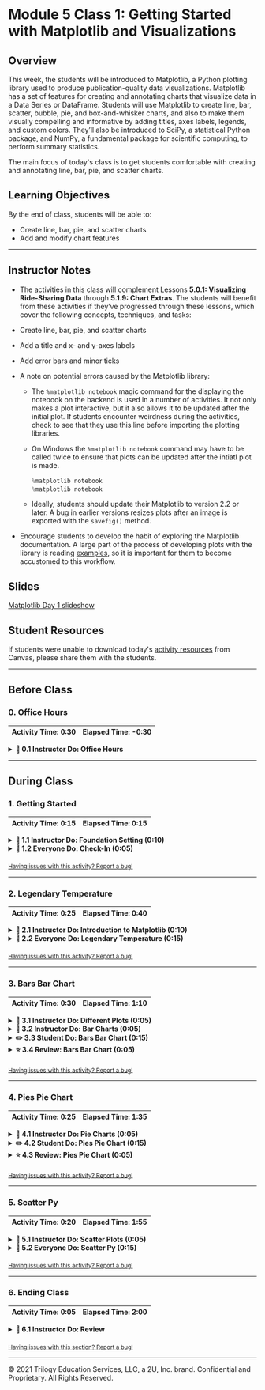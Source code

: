 # Module 5 Class 1: Getting Started with Matplotlib and Visualizations

## Overview

This week, the students will be introduced to Matplotlib, a Python plotting library used to produce publication-quality data visualizations. Matplotlib has a set of features for creating and annotating charts that visualize data in a Data Series or DataFrame. Students will use Matplotlib to create line, bar, scatter, bubble, pie, and box-and-whisker charts, and also to make them visually compelling and informative by adding titles, axes labels, legends, and custom colors.  They’ll also be introduced to SciPy, a statistical Python package, and NumPy, a fundamental package for scientific computing, to perform summary statistics. 

The main focus of today's class is to get students comfortable with creating and annotating line, bar, pie, and scatter charts. 

## Learning Objectives

By the end of class, students will be able to:
 
* Create line, bar, pie, and scatter charts
* Add and modify chart features


- - -

## Instructor Notes

* The activities in this class will complement Lessons **5.0.1: Visualizing Ride-Sharing Data** through **5.1.9: Chart Extras**.  The students will benefit from these activities if they‘ve progressed through these lessons, which cover the following concepts, techniques, and tasks:  

* Create line, bar, pie, and scatter charts
* Add a title and x- and y-axes labels
* Add error bars and minor ticks

* A note on potential errors caused by the Matplotlib library:

  * The `%matplotlib notebook` magic command for the displaying the notebook on the backend is used in a number of activities. It not only makes a plot interactive, but it also allows it to be updated after the initial plot. If students encounter weirdness during the activities, check to see that they use this line before importing the plotting libraries.

  * On Windows the `%matplotlib notebook` command may have to be called twice to ensure that plots can be updated after the intiatl plot is made. 

    ```python
    %matplotlib notebook
    %matplotlib notebook
    ```

  * Ideally, students should update their Matplotlib to version 2.2 or later. A bug in earlier versions resizes plots after an image is exported with the `savefig()` method.

*  Encourage students to develop the habit of exploring the Matplotlib documentation. A large part of the process of developing plots with the library is reading [examples](http://Matplotlib.org/examples/index.html), so it is important for them to become accustomed to this workflow.



## Slides

[Matplotlib Day 1 slideshow](https://docs.google.com/presentation/d/1V7UE97mRa_yDPneKnVQ4igGwEE6jqfjRL94IntXA2C8/edit?usp=sharing)

## Student Resources

If students were unable to download today's [activity resources](https://2u-data-curriculum-team.s3.amazonaws.com/data-viz-online-lesson-plans/05-Lessons/5-1-Student_Resources.zip) from Canvas, please share them with the students. 

- - - 

## Before Class

### 0. Office Hours

| Activity Time: 0:30       |  Elapsed Time:     -0:30  |
|---------------------------|---------------------------|

<details>
  <summary><strong> 📣 0.1 Instructor Do: Office Hours</strong></summary>

* Before you begin class, hold office hours. Office hours should be driven by students. Encourage students to take full advantage of office hours by reminding them that this is their time to ask questions and get assistance from instructional staff as they learn new concepts.

* Expect that students may ask for assistance. For example: 

  * Further review on a particular subject
  * Debugging assistance
  * Help with computer issues
  * Guidance with a particular tool

</details>

- - - 

## During Class 

### 1. Getting Started

| Activity Time:       0:15 |  Elapsed Time:      0:15  |
|---------------------------|---------------------------|

<details>
  <summary><strong>📣 1.1 Instructor Do: Foundation Setting (0:10)</strong></summary>

* Welcome students to class.

* Direct students to post individual questions in the Zoom chat to be addressed by you or your TAs at the end of class.

* Open the slideshow and use slides 1-12 to walk through the foundation setting with your class.

* **Big Picture:** This is an opportunity to zoom out and see the big picture of where they are in the program. Take a moment to mention some real world examples that show the value of what they’re learning this week.

* **Program Pointers:** Talk through some of the key logistical things that will help students stay on track. This is an opportunity to speak to what students may need when they're at this particular point of the program. 

* **This Week - Matplotlib:** Talk through the key skills students will be learning this week. Let the students know that they will continue to use Jupyter Notebook and Pandas for cleaning and merging DataFrames as well creating new Series or DataFrames with `groupby()`. The primary focus of the Day 1 activities is to make sure students are comfortable using Matplotlib to create a variety of visualizations. On Day 2, the students will use their Pandas skills to clean, filter, and reshape DataFrames to create visualizations.   

* **This Week's Challenge:** For this week's challenge, let the students know that they'll be creating a summary DataFrame of the ride-sharing data by city type. Then, using Pandas and Matplotlib, they’ll create a multiple-line graph that shows the total weekly fares for each city type. 

* **Career Connection:** Let students know how they will be using the skills covered this week throughout their careers. It's important for them to know the "why". Give examples of when they may be used in work or when you have used those skills in your workplace. 

* **How to Succeed This Week:** Remind your students that they may have moments of frustration this week as they learn something complex. These moments are great for deepening their knowledge. Use the side material to outline some of the topics that they may find tricky in this module. Consider sharing something about your personal learning journey. It helps students to recognize that everyone starts somewhere and that they are not alone.

* **Today's Objectives:** Now, outline the concepts that will be covered in today's lesson. Remind students that they can find the relevant activity files in the Getting Ready for Class page in their course content.  

</details>

<details>
  <summary><strong>🎉  1.2 Everyone Do: Check-In (0:05)</strong></summary>

* Ask the class the following questions and call on students for answers:

    * **Q:** How are you feeling about your progress so far?

    * **A:** Let them know that we are starting to build their skillset. It’s also okay to feel overwhelmed as long as you don’t give up.

    * **Q:** How comfortable do you feel with this topic? 

    * **A:** Let's do "fist to five" together. If you are not feeling confident, hold up a fist (0). If you feel very confident, hold up an open hand (5).

</details>

<sub>[Having issues with this activity? Report a bug!](https://bit.ly/3r3UrCC)</sub>

- - - 


### 2. Legendary Temperature

| Activity Time:       0:25 |  Elapsed Time:      0:40  |
|---------------------------|---------------------------|


<details>
  <summary><strong>📣 2.1 Instructor Do: Introduction to Matplotlib (0:10)</strong></summary>

* Use slides 13-16 to remind students of basic Matplotlib concepts before going into a live demonstration.

* Open and run [01-Ins_BasicLineGraphs/exponential_chart.ipynb](Activities/01-Ins_BasicLineGraphs/Solved/exponential_chart.ipynb) in Jupyter Notebook to show students how Pyplot can be used to create an exponential line plot. Be sure to cover the following talking points:

  * For many of our Python activities, we will generate our data using the NumPy library. The NumPy library contains many built-in methods to generate and manipulate simple or complex data types.

  * `np.arange(start, end, step)` creates a NumPy array of numbers from `start` to `end`, where each number in the array is a `step` away from the next one.

  * A NumPy array is similar to a Python list, but they are not the same thing. A Python list can contain elements of various data types. In contrast, a NumPy array must contain only a single data type. This allows for faster computation and more efficient storage.

  * The `e_x` list is created using a list comprehension. List comprehensions allow lists to be created using mathematical formulas. For example, the one being used in this application takes values from the `x_axis` list one at a time, finds the exponent, and stores the response within a list.

    ![NumPy and List Comprehensions](Images/01-IntroToMatPlot_Lists.png)

  * Matplotlib allows users to generate plots by setting one list or array as the x-axis and another as the y-axis. It really is as simple as calling `plt.plot()`, passing those 2 lists through as parameters, and then calling `plt.show()` to print the chart to the screen.

  * Matplotlib handles the details of painting charts to the screen, but the programmer has full control over each stage of the drawing process if they really need it. By using `plt.xlabel()` and `plt.ylabel`, for example, users can easily add axis titles to their charts.

    ![Drawing a Line Chart](Images/01-IntroToMatPlot_MakeChart.png)

* Next, open and run [01-Ins_BasicLineGraphs/SinCos.ipynb](Activities/01-Ins_BasicLineGraphs/Solved/sin_cos.ipynb) in Jupyter Notebook to show students how Pyplot can be used to create a plot with multiple lines. Be sure to cover the following talking points:

  * `np.arange()`, `np.sin()`, and `np.cos()` are all being used to create the lists for the application's charts.

  * Charting multiple lines on the same chart is as simple as calling `plt.plot()` 2 times and providing Pyplot with different values.

    ![Sin and Cos](Images/01-IntroToMatPlot_SinCos.png)

  * While this plot is very simple, it introduces all of the major tools required to build much prettier plots in the future.

* Remind students that data visualizations provide more value than just aesthetics. Trends and potential human insights buried within complex datasets are often clearest when the data is visualized in some way.

* Send out the [exponential_chart.ipynb and SinCos.ipynb](Activities/01-Ins_BasicLineGraphs/Solved) files for students to refer to later.

* Ask the class the following questions and call on students for the answers:

    * **Q:** Where have we used this before?

    * **A:** We created line graphs in Lesson 5.1.3.

    * **Q:** How does this activity equip us for the Challenge?

    * **A:** We'll need to create line graphs in the Challenge.

    * **Q:** What can we do if we don't completely understand this?

    * **A:** We can refer to the lessons and reach out to the instructional team for help.

* Answer any questions before moving on to the student activity.

</details>

<details>
  <summary><strong>🎉 2.2 Everyone Do: Legendary Temperature (0:15)</strong></summary>

* In this exercise, the students will create two line plots, add labels to the x- and y-axes, and save the figure to a folder.  

* Make sure the students can download and open the [instructions](Activities/02-Evr_LegendaryTemperature/README.md) and the [legendary_temp_unsolved.ipynb](Activities/02-Evr_LegendaryTemperature/Unsolved/legendary_temp_unsolved.ipynb) file from the AWS link. 

* Have everyone open the [legendary_temp_unsolved.ipynb](Activities/02-Evr_LegendaryTemperature/Unsolved/legendary_temp_unsolved.ipynb) file and go over the instructions in each cell, and then let everyone work on the solution for 5-7 minutes. 

* When time is up, open the `legendary_temp_unsolved.ipynb` file and ask for volunteers to help you write the code for the solution.

* If there are no volunteers, open up the [legendary_temp.ipynb solution](Activities/02-Evr_LegendaryTemperature/Solved/legendary_temp.ipynb) and go through the code line by line with the class, answering whatever questions they may have. Cover the following talking points:

  * Just like in the previous activity we used NumPy to create an array for the x-axis. This time, we use `np.arange(1,13,1)` where the numbers start at 1 and end at 13, and the `step` is 1. 
  
  * For each line plot, we add the `x_axis` data for the x-axis, the `lows` array for the y-axis for the first line, and the `highs` array for the y-axis for the second line. 
  
  * The x- and y-axis labels are created with `xlabel()` and `ylabel()` functions. And the figure is saved using the `savefig()` method, where we pass in the folder and name of the image. 

    ![Temperature plots](Images/02-Temperature_plots.png)

* Answer any questions that the students have and then send out the [legendary_temp.ipynb solution](Activities/02-Evr_LegendaryTemperature/Solved/legendary_temp.ipynb) solution file for students to refer to later.

* Ask the class the following questions and call on students for the answers:

    * **Q:** How would you add a title to the line chart?

    * **A:** You would use the `plt.title()` function and pass in the name of the tile in parentheses.
    
    * **Q:** What can we do if we don't completely understand this?

    * **A:** Review Lessons 5.1.3 and 5.1.4 where we created and annotated line charts, and you can reach out to the instructional staff.

</details> 

<sub>[Having issues with this activity? Report a bug!](https://bit.ly/2WfyqT4)</sub>

- - - 

### 3. Bars Bar Chart

| Activity Time:       0:30 |  Elapsed Time:      1:10  |
|---------------------------|---------------------------|

<details>
  <summary><strong>📣 3.1 Instructor Do: Different Plots (0:05)</strong></summary>

* Use slides 17-20 while covering the following talking points:

  * Matplotlib provides a simple interface for producing more than just line plots.

  * The most common charts that students will generate are line charts, bar charts, pie charts, and scatter plots.

  * **Bar charts** are useful for comparing different entities to one another.

  * **Pie charts** are suitable for displaying parts of a whole—in particular, the amount each constituent contributes to the complete dataset.

  * **Scatter plots** are good for displaying where points fall with respect to 2 different factors.

  * It's important to choose the right plot for a given dataset; the wrong choice can make a graphic less readable or even make the data misleading.

  * Some data might lend itself to different plots; for example, some data can most clearly be displayed via bar or pie chart.

</details>

<details>
  <summary><strong>📣 3.2 Instructor Do: Bar Charts (0:05)</strong></summary>

* Use slides 21-24 while covering the following talking points: 

  * Bar charts are particularly useful when trying to visualize data that is counted or a single variable that is measured multiple times.

    * Data that comes from a single variable is called **univariate**.

    * For example, the amount of rainfall per month for a given location or the results of a poll containing a few different categories could be visualized effectively with a bar chart.

  * Bar charts are not very useful when comparing **bivariate** data, or data that compares 2 different variables.

    * For example, a dataset comparing the number of ice cream bars sold versus daily temperature would not be visualized well using a bar chart.

  * Ask the students to think of a few other examples of univariate datasets that would be visualized well with bar charts.

* Open the bar chart example within Jupyter Notebook: [03-Ins_BarCharts/bar_chart.ipynb](Activities/03-Ins_BarCharts/Solved/bar_chart.ipynb). Cover the following talking points:

  * When dealing with bar charts, it is necessary to provide the heights of each bar within an array.

  * The x-axis will also be an array whose length must be equal to the list of users.

  * Instead of using `plt.plot()`, bar charts are drawn using `plt.bar()`.

  * The `align` parameter for `plt.bar()` is centered in order to center the data on each tick.

    ![Axes and Plotting](Images/03-BarCharts_Plot.png)

  * An additional design challenge unique to bar charts is aligning the tick locations on the x-axis and providing textual labels rather than numeric ones.

  * The `tick_locations` list created within this application places a tick for each value in the `x_axis`.

    ![Ticks](Images/03-BarCharts_Ticks.png)

  * `plt.xlim()` and `plt.ylim()` are set so that there is some space between the bars and the edges of the chart. This makes the chart look a little better.

* Send out the [03-Ins_BarCharts/bar_chart.ipynb](Activities/03-Ins_BarCharts/Solved/bar_chart.ipynb) file for students to refer to later.

* Ask the class the following questions and call on students for the answers:

    * **Q:** Where have we used this before?

    * **A:** The `plt.bar()` method was covered in Lesson 5.1.5. 

    * **Q:** How does this activity equip us for the Challenge?

    * **A:** We won't need to create bar charts in the Challenge, but being familiar with how to create a bar chart is good to know while performing exploratory data analysis. 

    * **Q:** What can we do if we don't completely understand this?

    * **A:** We can refer to the lessons and reach out to the instructional team for help.

* Answer any questions before moving on to the student activity.


</details>

<details>
  <summary><strong>✏️ 3.3 Student Do: Bars Bar Chart (0:15)</strong></summary>

* In this exercise, students will create a bar chart that visualizes the number of bars per household in a few cities, and add labels to the chart. You can use slides 25-27 for this activity. 

* Make sure the students can download and open the [instructions](Activities/04-Stu_PyBars/README.md) and the [py_bars_unsolved.ipynb](Activities/04-Stu_PyBars/Unsolved/py_bars_unsolved.ipynb) from the AWS link. 

* Go over the instructions in the README, then open up the [solution](Activities/04-Stu_PyBars/Solved/py_bars.ipynb) and show students the bar chart they'll be creating.

  ![PyBars Output](Images/04-PyBars_Output.png)

* Divide students into breakout groups of 3-5. They should work on the solution by themselves but can reach out to others in their group for tips.

* Let students know that they may be asked to share and walk through their work at the end of the activity.

</details>

<details>
  <summary><strong>⭐ 3.4 Review: Bars Bar Chart (0:05)</strong></summary>

* Once time is complete, ask for volunteers to share their solution. Remind them that it is perfectly alright if they didn't complete the activity. 

* To encourage participation, you can open the [py_bars_unsolved.ipynb](Activities/04-Stu_PyBars/Unsolved/py_bars_unsolved.ipynb) file and ask the students to help you write the code for each cell. 

* If there are no volunteers, open up the [py_bars solution](Activities/04-Stu_PyBars/Solved/py_bars.ipynb) file within the Jupyter Notebook and go through the code line by line with the class, answering whatever questions they may have.

* You may need to focus on how to set the ticks for the bar chart. With `tick_locations = [value for value in x_axis]`, you are creating an array that has the same length as the x-axis. And, with `plt.xticks(tick_locations, cities)`, you are placing the cities at the tick locations.  

* Explain that `plt.xlim()` is set to go from -0.75 to the length of the x-axis minus 0.25 so that there is a degree of space between the leftmost bar and the edge of the chart.

    ![PyBars Code](Images/04-PyBars_Code.png)

* Explain that the process of tweaking aesthetic parameters can be time-consuming. This is why we always want to save our Python code that we use to generate figures; a notebook or script makes recreating any plot a simple task.

* Send out the [py_bars solution](Activities/04-Stu_PyBars/Solved/py_bars.ipynb) solution file for students to refer to later.

* Ask the class the following questions and call on students for the answers:

    * **Q:** How would you change this chart to a horizontal bar chart?

    * **A:** You would use the `plt.barh()` function.
    
    * **Q:** What can we do if we don't completely understand this?

    * **A:** Review Lessons 5.1.5 and 5.1.6 where we created and annotated bar charts, and you can reach out to the instructional staff.

* Answer any questions before proceeding to the next activity.


</details>

<sub>[Having issues with this activity? Report a bug!](https://bit.ly/3niFTfU)</sub>

- - - 

### 4. Pies Pie Chart

| Activity Time:       0:25 |  Elapsed Time:      1:35  |
|---------------------------|---------------------------|

<details>
  <summary><strong>📣 4.1 Instructor Do: Pie Charts (0:05)</strong></summary>

* Use slides 28-31 while covering the following talking points: 

  * Pie charts are particularly useful when trying to visualize percentage, fractional, or proportional data.

    * Essentially, pie charts are great at visualizing "piece of the pie" data.

    * For example, a pie chart can effectively visualize the proportions of Democratic versus Republican versus independent voters.

    * Fewer categories mean a more effective and clear pie chart.

    * Pie charts are not effective with datasets that have more than about 10 categories. Similar to bar charts, pie charts are only effective describing univariate data.

    * When there are too many categories, pie charts become too busy and lose their effectiveness.

* Due to the overlap of functionality, bar charts can also be used to visualize the same data used to generate a pie chart.

  * However, pie charts can be far more dramatic and effective at demonstrating a fractional relationship.

  * When in doubt, it is always safer to visualize using a bar chart rather than overcrowding a pie chart.

* Ask the students to think of a few other examples of univariate datasets that would be visualized well with pie charts.

* Open the pie chart example: [05-Ins_PieCharts/pie_chart.ipynb](Activities/05-Ins_PieCharts/Solved/pie_chart.ipynb). Cover the following talking points:

  * The sizes of each wedge are passed into `plt.pie()` as an array. Lists containing the labels for each wedge and the colors for each wedge are also passed in.

  * The pie chart allows the user to choose a wedge to "explode," using the `explode` option. This will separate one wedge from the rest so that it is easier to examine.

  * Inside of the `plt.pie()` method, a parameter of `autopc="%1.1f%%"` is being passed. This will automatically convert the values passed in to percentages with one decimal place.

    ![Pie Plotting](Images/05-pie01.png)

  * Matplotlib does not make pie charts circular by default; they will be ovals if the window the plot lives in is not a square. This is why `plt.axis("equal")` is being passed.

    ![Pie Axis](Images/05-pie02.png)

* Explain that there are additional configuration options available for improving the appearance of Matplotlib's pie charts, should students desire to look into them.

* Send out the [05-Ins_PieCharts/pie_chart.ipynb](Activities/05-Ins_PieCharts/Solved/pie_chart.ipynb) file for students to refer to later.

* Ask the class the following questions and call on students for the answers:

    * **Q:** Where have we used this before?

    * **A:** The `plt.pie()` method was covered in Lesson 5.1.8. 

    * **Q:** How does this activity equip us for the Challenge?

    * **A:** We won't need to create bar charts in the Challenge, but it’s good to be familiar with how to create a pie chart while performing exploratory data analysis.  

    * **Q:** What can we do if we don't completely understand this?

    * **A:** We can refer to the lesson plan and reach out to the instructional team for help.

* Answer any questions before moving on to the student activity.

</details>

<details>
  <summary><strong>✏️ 4.2 Student Do: Pies Pie Chart (0:15)</strong></summary>

* In this exercise, students will create a pie chart that visualizes the favorite pies of people in the United States. You may use slides 32-34 for this activity.  

* Make sure the students can download and open the [instructions](Activities/06-Stu_PyPies/README.md) and the [py_pie_unsolved.ipynb](Activities/06-Stu_PyPies/Unsolved/py_pie_unsolved.ipynb) files from the AWS link. 

* Go over the instructions in the README, then open up the [solution](Activities/06-Stu_PyPies/Solved/py_pie.ipynb) and show the students the pie chart they'll be creating.

  ![Popular Pies](Images/06-PyPies_Output.png)

* Divide students into breakout groups of 3-5. They should work on the solution by themselves but can reach out to others in their group for tips.

* Let students know that they may be asked to share and walk through their work at the end of the activity.


</details>

<details>
  <summary><strong>⭐ 4.3 Review: Pies Pie Chart (0:05)</strong></summary>

* Once time is complete, ask for volunteers to share their solution. Remind them that it is perfectly alright if they didn't complete the activity. 

* To encourage participation, you can open the [py_pie_unsolved.ipynb](Activities/06-Stu_PyPies/Unsolved/py_pie_unsolved.ipynb) file and ask the students to help you write the code for each cell. 

* If there are no volunteers, open up the [py_pie.ipynb solution](Activities/06-Stu_PyPies/Solved/py_pie.ipynb) file within the Jupyter Notebook and go through the code line by line with the class, answering whatever questions they may have. Cover the following talking points:

  * Knowing what colors are available is one of the things that makes this activity a little challenging. Students can find a list of available colors to peruse [here](https://matplotlib.org/users/colors.html).

  * It’s easy to make pie charts because editing the chart only really requires editing the values. Otherwise, the styling and aesthetics are fairly uniform across charts.

    ![Py Pies Plotting](Images/07-PyPies_Plotting.png)

* Send out the [py_bars solution](Activities/06-Stu_PyPies/Solved/py_pie.ipynb) solution file for students to refer to later.

* Ask the class the following questions and call on students for the answers:
    
    * **Q:** What can we do if we don't completely understand this?

    * **A:** Review Lessons 5.1.5 and 5.1.6 where we created and annotated bar charts, and you can reach out to the instructional staff.

* Answer any questions before proceeding to the next activity.

</details>

<sub>[Having issues with this activity? Report a bug!](https://bit.ly/2KtQdTW)</sub>

- - - 

### 5. Scatter Py

| Activity Time:       0:20 |  Elapsed Time:      1:55  |
|---------------------------|---------------------------|

<details>
  <summary><strong>📣 5.1 Instructor Do: Scatter Plots (0:05)</strong></summary>

* Use slides 35-42 to while covering the following talking points:

  * Scatter plots are extremely useful when visualizing **bivariate** data, or data that relates 2 variables.

    * Any data that we can plot on the x- and y-axis from 2 lists is considered bivariate data.

    * We can describe bivariate data as something versus something else.

    * For example, if we were to plot the amount of ice cream sold per day versus daily temperature, this bivariate data would be best visualized using a scatter plot.

  * Scatter plots are one of the cleanest and most effective charts to use on large datasets (datasets that have 500 values or more).

  * Scatter plots are frequently used to visualize clusters in a dataset.

  * Scatter plots are not great for visualizing continuous measurements.

    * The most common continuous data is data measured over time, or **time series** data.

  * When data is continuous, we often want to be able to interpolate between measurements. In this case, scatter plots may not be as effective as a line plot.

    * This is especially true if the dataset is small: the smaller the dataset, the more likely it is that the audience will want to read between the data points.

  * In most cases, datasets will be large enough to effectively use scatter plots.

* Finally, open the scatter plot example: [07-Ins_ScatterPlots/scatter_plot.ipynb](Activities/07-Ins_ScatterPlots/Solved/scatter_plot.ipynb). Cover the following talking points:

  * This plot uses random data so the class can avoid cluttering the example with Pandas cleanup; later activities will provide more realistic context.

  * Generating scatter plots demands the simplest set of methods of all the charts we have covered so far. Simply take in 2 sets of data and pass them into `plt.scatter()`.

  * The code can change the size of each dot by passing the `s=<LIST>` parameter. In this case, the values stored within `x_axis` will determine the size of a dot.

    ![Scatter Plots](Images/08-scatter_code.png)
  
  * As we adjust the x- and y-limits and the plot will change as the cells are executed. 

    ![Scatter Plots](Images/08-scatter_limits.png)

* Send out the [07-Ins_ScatterPlots/scatter_plot.ipynb](Activities/07-Ins_ScatterPlots/Solved/scatter_plot.ipynb) file for students to refer to later.

* Ask the class the following questions and call on students for the answers:

    * **Q:** Where have we used this before?

    * **A:** The `plt.scatter()` method was covered in Lesson 5.1.7. 

    * **Q:** How does this activity equip us for the Challenge?

    * **A:** We won't need to create scatter plots in the Challenge, but it’s good to be familiar with how to create a scatter plot when performing exploratory data analysis.  

    * **Q:** What can we do if we don't completely understand this?

    * **A:** We can refer to the lesson plan and reach out to the instructional team for help.

* Answer any questions before moving on to the student activity.

</details>

<details>
  <summary><strong>🎉 5.2 Everyone Do: Scatter Py (0:15)</strong></summary>

* In this exercise, students will create a scatter plot that visualizes the relationship between ice cream sales and the increase in temperature.  You may use slides 39-41 for this activity.  

* Make sure the students can download and open the [instructions](Activities/08-Evr_ScatterPy/README.md) and the [ice_cream_sales_unsolved.ipynb](Activities/08-Evr_ScatterPy/Unsolved/ice_cream_sales_unsolved.ipynb) files from the AWS link. 

* Review the instructions with the students, then let the students work on their solution for 7-10 minutes.

* When time is up, open the [ice_cream_sales_unsolved.ipynb](Activities/08-Evr_ScatterPy/Unsolved/ice_cream_sales_unsolved.ipynb) file and ask for volunteers to help you write the code for each cell.

* If there are no volunteers, begin adding the code for each cell and make sure to point out the following:

  * In order to make the scatter plot easier to read, we customize the color and border of the markers using the `facecolors` and `edgecolors` arguments.

  * If students are curious about the different color and shape options, they can look at `matplotlib.pyplot` documentation.

  * With scatter plot data, values will often be tightly clustered or there will be large ranges of white space between values. It is a good idea to set the `plt.xlim()` and `plt.ylim()` functions to ensure our figures are clear and readable.

    ![PyScatter Output](Images/09-ScatterPy_Output.png)

* Answer any questions before ending class.

</details>

<sub>[Having issues with this activity? Report a bug!](https://bit.ly/2LBk6C9)</sub>

- - - 

### 6. Ending Class 

| Activity Time:       0:05 |  Elapsed Time:      2:00  |
|---------------------------|---------------------------|

<details>
  <summary><strong>📣  6.1 Instructor Do: Review </strong></summary>

* Before ending class, review the skills that were covered today and mention where they can be found in the module. 
  * Creating line charts was covered in **Lessons 5.1.3**.
  * Annotating charts was covered in **Lesson 5.1.4**.
  * Creating bar charts was covered in **Lesson 5.1.5**.
  * Creating scatter charts was covered in **Lesson 5.1.7**.
  * Creating pie charts was covered in **Lesson 5.1.8**.
  * Adding color, formatting text, and adding minor ticks was covered in **Lesson 5.1.9**.

* Answer any questions the students may have.

</details>

<sub>[Having issues with this section? Report a bug!](https://bit.ly/3acPEZh)</sub>

---

© 2021 Trilogy Education Services, LLC, a 2U, Inc. brand.  Confidential and Proprietary.  All Rights Reserved.
